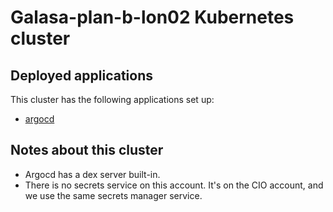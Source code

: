 # Galasa-plan-b-lon02 Kubernetes cluster


## Deployed applications
This cluster has the following applications set up:

- [argocd](https://argocd.galasa-plan-b-lon02-3fdc13787e8248a7d32fa4e5af5b0294-0000.eu-gb.containers.appdomain.cloud)



## Notes about this cluster

- Argocd has a dex server built-in.
- There is no secrets service on this account. It's on the CIO account, and we use the same secrets manager service.